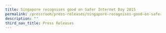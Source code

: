 ```yaml
---
title: Singapore recognises good on Safer Internet Day 2015
permalink: /pressroom/press-releases/singapore-recognises-good-on-safer-internet-day-2015/
description: ""
third_nav_title: Press Releases
---
```

